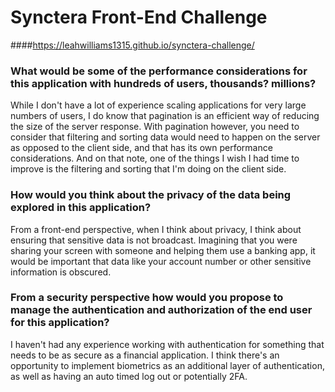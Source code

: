 # Synctera Front-End Challenge


####https://leahwilliams1315.github.io/synctera-challenge/

### What would be some of the performance considerations for this application with hundreds of users, thousands? millions?

While I don't have a lot of experience scaling applications for very large numbers of users, 
I do know that pagination is an efficient way of reducing the size of the server response. With 
pagination however, you need to consider that filtering and sorting data would need to happen on 
the server as opposed to the client side, and that has its own performance considerations. And on that note,
one of the things I wish I had time to improve is the filtering and sorting that I'm doing on the client side. 

### How would you think about the privacy of the data being explored in this application?
From a front-end perspective, when I think about privacy, I think about ensuring that sensitive data
is not broadcast. Imagining that you were sharing your screen with someone and helping them use a banking
app, it would be important that data like your account number or other sensitive information is obscured.   

### From a security perspective how would you propose to manage the authentication and authorization of the end user for this application?
I haven't had any experience working with authentication for something that needs to be as secure
as a financial application. I think there's an opportunity to implement biometrics as an additional layer 
of authentication, as well as having an auto timed log out or potentially 2FA.   
